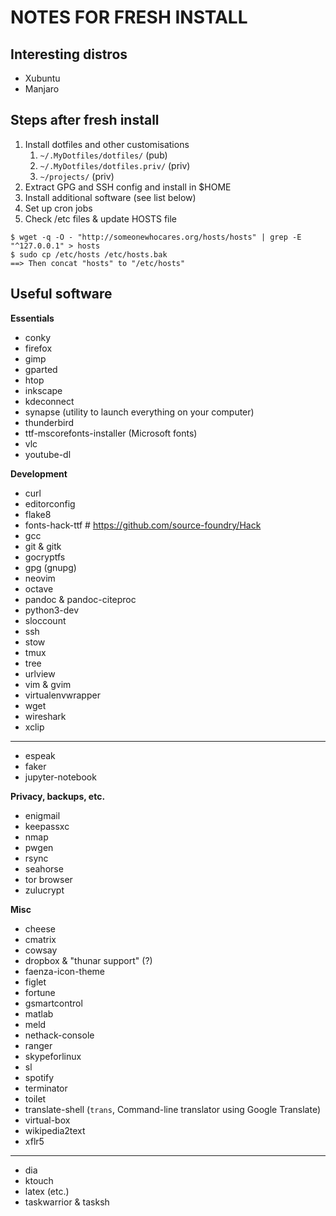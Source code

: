 # NOTES FOR FRESH INSTALL

## Interesting distros

- Xubuntu
- Manjaro

## Steps after fresh install

1. Install dotfiles and other customisations
    1. `~/.MyDotfiles/dotfiles/` (pub)
    2. `~/.MyDotfiles/dotfiles.priv/` (priv)
    3. `~/projects/` (priv)
2. Extract GPG and SSH config and install in $HOME
3. Install additional software (see list below)
4. Set up cron jobs
5. Check /etc files & update HOSTS file

```
$ wget -q -O - "http://someonewhocares.org/hosts/hosts" | grep -E "^127.0.0.1" > hosts
$ sudo cp /etc/hosts /etc/hosts.bak
==> Then concat "hosts" to "/etc/hosts"
```

## Useful software

**Essentials**

- conky
- firefox
- gimp
- gparted
- htop
- inkscape
- kdeconnect
- synapse (utility to launch everything on your computer)
- thunderbird
- ttf-mscorefonts-installer (Microsoft fonts)
- vlc
- youtube-dl

**Development**

- curl
- editorconfig
- flake8
- fonts-hack-ttf  # https://github.com/source-foundry/Hack
- gcc
- git & gitk
- gocryptfs
- gpg (gnupg)
- neovim
- octave
- pandoc & pandoc-citeproc
- python3-dev
- sloccount
- ssh
- stow
- tmux
- tree
- urlview
- vim & gvim
- virtualenvwrapper
- wget
- wireshark
- xclip

----------

- espeak
- faker
- jupyter-notebook

**Privacy, backups, etc.**

- enigmail
- keepassxc
- nmap
- pwgen
- rsync
- seahorse
- tor browser
- zulucrypt

**Misc**

- cheese
- cmatrix
- cowsay
- dropbox & "thunar support" (?)
- faenza-icon-theme
- figlet
- fortune
- gsmartcontrol
- matlab
- meld
- nethack-console
- ranger
- skypeforlinux
- sl
- spotify
- terminator
- toilet
- translate-shell (`trans`, Command-line translator using Google Translate)
- virtual-box
- wikipedia2text
- xflr5

----------

- dia
- ktouch
- latex (etc.)
- taskwarrior & tasksh
